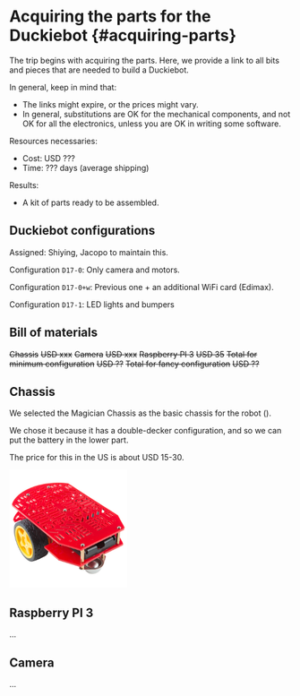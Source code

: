 # Acquiring the parts for the Duckiebot {#acquiring-parts}



The trip begins with acquiring the parts. Here, we provide a link to all bits and pieces that are needed to build a Duckiebot.

In general, keep in mind that:

- The links might expire, or the prices might vary.
- In general, substitutions are OK for the mechanical components,
  and not OK for all the electronics, unless you are OK in writing
  some software.
  
<div class='requirements' markdown="1">

Resources necessaries:

- Cost: USD ???
- Time: ??? days (average shipping)

Results:

-  A kit of parts ready to be assembled.

</div>



## Duckiebot configurations

Assigned: Shiying, Jacopo to maintain this.

Configuration `D17-0`: Only camera and motors.

Configuration `D17-0+w`: Previous one + an additional WiFi card (Edimax).

Configuration `D17-1`: LED lights and bumpers


## Bill of materials

<col2>
  <s>Chassis</s> <s>USD xxx</s>
  <s>Camera</s> <s>USD xxx</s>
  <s>Raspberry PI 3</s> <s>USD 35</s>
  <s>Total for minimum configuration</s> <s>USD ??</s>
  <s>Total for fancy configuration</s> <s>USD ??</s>
</col2>

## Chassis


We selected the Magician Chassis as the basic chassis for the robot ([](#fig:magician_chassis)).

We chose it because it has a double-decker configuration, and so
we can put the battery in the lower part.

The price for this in the US is about USD 15-30.

<div figure-id="fig:magician_chassis" figure-caption="The Magician Chassis">
     <img src="magician_chassis.jpg" style='width: 15em'/>
</div>


## Raspberry PI 3

...

## Camera

...
